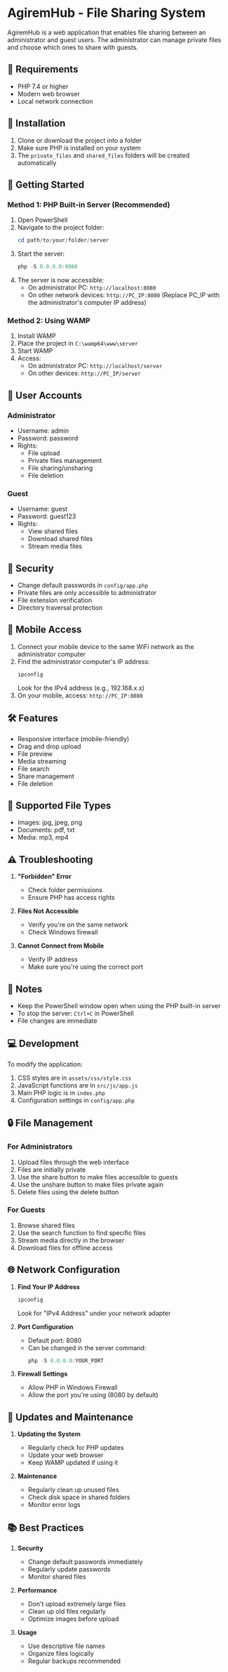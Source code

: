 # AgiremHub - File Sharing System

AgiremHub is a web application that enables file sharing between an administrator and guest users. The administrator can manage private files and choose which ones to share with guests.

## 🚀 Requirements

- PHP 7.4 or higher
- Modern web browser
- Local network connection


## 🔧 Installation

1. Clone or download the project into a folder
2. Make sure PHP is installed on your system
3. The `private_files` and `shared_files` folders will be created automatically

## 🚀 Getting Started

### Method 1: PHP Built-in Server (Recommended)
1. Open PowerShell
2. Navigate to the project folder:
   ```powershell
   cd path/to/your/folder/server
   ```
3. Start the server:
   ```powershell
   php -S 0.0.0.0:8080
   ```
4. The server is now accessible:
   - On administrator PC: `http://localhost:8080`
   - On other network devices: `http://PC_IP:8080`
     (Replace PC_IP with the administrator's computer IP address)

### Method 2: Using WAMP
1. Install WAMP
2. Place the project in `C:\wamp64\www\server`
3. Start WAMP
4. Access:
   - On administrator PC: `http://localhost/server`
   - On other devices: `http://PC_IP/server`

## 👥 User Accounts

### Administrator
- Username: admin
- Password: password
- Rights: 
  - File upload
  - Private files management
  - File sharing/unsharing
  - File deletion

### Guest
- Username: guest
- Password: guest123
- Rights:
  - View shared files
  - Download shared files
  - Stream media files

## 🔐 Security

- Change default passwords in `config/app.php`
- Private files are only accessible to administrator
- File extension verification
- Directory traversal protection

## 📱 Mobile Access

1. Connect your mobile device to the same WiFi network as the administrator computer
2. Find the administrator computer's IP address:
   ```powershell
   ipconfig
   ```
   Look for the IPv4 address (e.g., 192.168.x.x)
3. On your mobile, access:
   `http://PC_IP:8080`

## 🛠️ Features

- Responsive interface (mobile-friendly)
- Drag and drop upload
- File preview
- Media streaming
- File search
- Share management
- File deletion

## 📁 Supported File Types

- Images: jpg, jpeg, png
- Documents: pdf, txt
- Media: mp3, mp4

## ⚠️ Troubleshooting

1. **"Forbidden" Error**
   - Check folder permissions
   - Ensure PHP has access rights

2. **Files Not Accessible**
   - Verify you're on the same network
   - Check Windows firewall

3. **Cannot Connect from Mobile**
   - Verify IP address
   - Make sure you're using the correct port

## 📝 Notes

- Keep the PowerShell window open when using the PHP built-in server
- To stop the server: `Ctrl+C` in PowerShell
- File changes are immediate

## 💻 Development

To modify the application:
1. CSS styles are in `assets/css/style.css`
2. JavaScript functions are in `src/js/app.js`
3. Main PHP logic is in `index.php`
4. Configuration settings in `config/app.php`

## 🔒 File Management

### For Administrators
1. Upload files through the web interface
2. Files are initially private
3. Use the share button to make files accessible to guests
4. Use the unshare button to make files private again
5. Delete files using the delete button

### For Guests
1. Browse shared files
2. Use the search function to find specific files
3. Stream media directly in the browser
4. Download files for offline access

## 🌐 Network Configuration

1. **Find Your IP Address**
   ```powershell
   ipconfig
   ```
   Look for "IPv4 Address" under your network adapter

2. **Port Configuration**
   - Default port: 8080
   - Can be changed in the server command:
     ```powershell
     php -S 0.0.0.0:YOUR_PORT
     ```

3. **Firewall Settings**
   - Allow PHP in Windows Firewall
   - Allow the port you're using (8080 by default)

## 🔄 Updates and Maintenance

1. **Updating the System**
   - Regularly check for PHP updates
   - Update your web browser
   - Keep WAMP updated if using it

2. **Maintenance**
   - Regularly clean up unused files
   - Check disk space in shared folders
   - Monitor error logs

## 📚 Best Practices

1. **Security**
   - Change default passwords immediately
   - Regularly update passwords
   - Monitor shared files

2. **Performance**
   - Don't upload extremely large files
   - Clean up old files regularly
   - Optimize images before upload

3. **Usage**
   - Use descriptive file names
   - Organize files logically
   - Regular backups recommended



